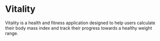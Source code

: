 # Vitality

Vitality is a health and fitness application designed to help users calculate their body mass index and track their progress towards a healthy weight range. 
